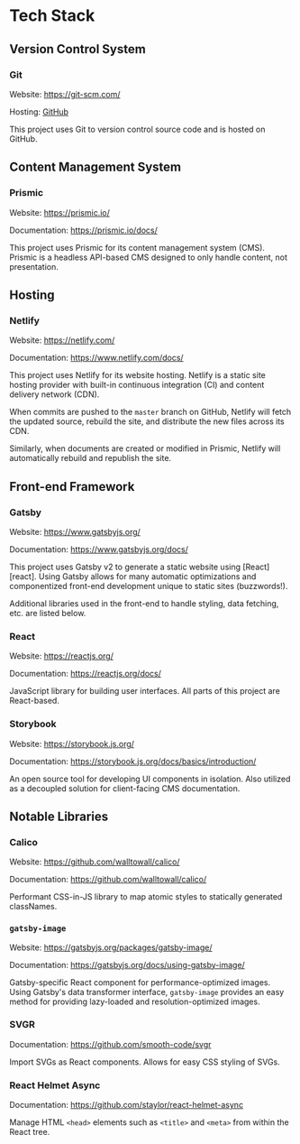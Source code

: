 # Tech Stack

## Version Control System

### Git

Website: <https://git-scm.com/>

Hosting: [GitHub](https://github.com)

This project uses Git to version control source code and is hosted on GitHub.

## Content Management System

### Prismic

Website: <https://prismic.io/>

Documentation: <https://prismic.io/docs/>

This project uses Prismic for its content management system (CMS). Prismic is a
headless API-based CMS designed to only handle content, not presentation.

## Hosting

### Netlify

Website: <https://netlify.com/>

Documentation: <https://www.netlify.com/docs/>

This project uses Netlify for its website hosting. Netlify is a static site
hosting provider with built-in continuous integration (CI) and content delivery
network (CDN).

When commits are pushed to the `master` branch on GitHub, Netlify will fetch the
updated source, rebuild the site, and distribute the new files across its CDN.

Similarly, when documents are created or modified in Prismic, Netlify will
automatically rebuild and republish the site.

## Front-end Framework

### Gatsby

Website: <https://www.gatsbyjs.org/>

Documentation: <https://www.gatsbyjs.org/docs/>

This project uses Gatsby v2 to generate a static website using [React][react].
Using Gatsby allows for many automatic optimizations and componentized front-end
development unique to static sites (buzzwords!).

Additional libraries used in the front-end to handle styling, data fetching,
etc. are listed below.

### React

Website: <https://reactjs.org/>

Documentation: <https://reactjs.org/docs/>

JavaScript library for building user interfaces. All parts of this project are
React-based.

### Storybook

Website: <https://storybook.js.org/>

Documentation: <https://storybook.js.org/docs/basics/introduction/>

An open source tool for developing UI components in isolation. Also utilized as
a decoupled solution for client-facing CMS documentation.

## Notable Libraries

### Calico

Website: <https://github.com/walltowall/calico/>

Documentation: <https://github.com/walltowall/calico/>

Performant CSS-in-JS library to map atomic styles to statically generated
classNames.

### `gatsby-image`

Website: <https://gatsbyjs.org/packages/gatsby-image/>

Documentation: <https://gatsbyjs.org/docs/using-gatsby-image/>

Gatsby-specific React component for performance-optimized images. Using Gatsby's
data transformer interface, `gatsby-image` provides an easy method for providing
lazy-loaded and resolution-optimized images.

### SVGR

Documentation: <https://github.com/smooth-code/svgr>

Import SVGs as React components. Allows for easy CSS styling of SVGs.

### React Helmet Async

Documentation: <https://github.com/staylor/react-helmet-async>

Manage HTML `<head>` elements such as `<title>` and `<meta>` from within the
React tree.
